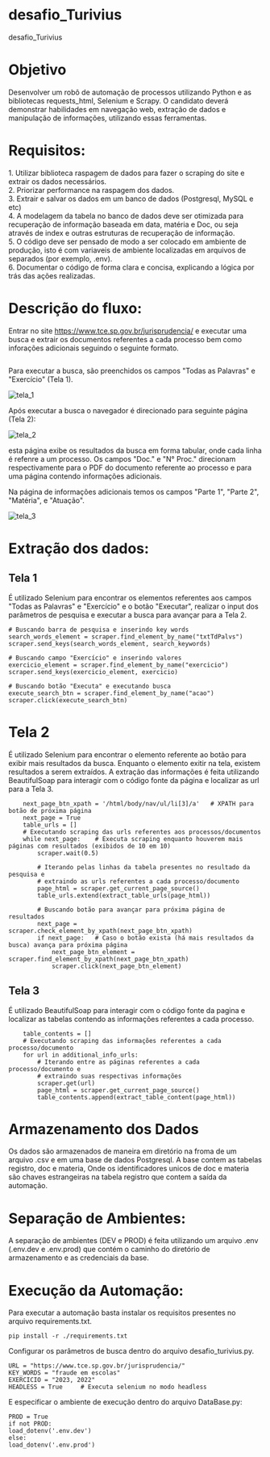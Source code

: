 # desafio_Turivius
desafio_Turivius

<h1>Objetivo</h1>
Desenvolver um robô de automação de processos utilizando Python e as bibliotecas
requests_html, Selenium e Scrapy. O candidato deverá demonstrar habilidades em
navegação web, extração de dados e manipulação de informações, utilizando essas
ferramentas.

<h1>Requisitos:</h1>
1. Utilizar biblioteca raspagem de dados para fazer o scraping do site e extrair os
dados necessários.<br>
2. Priorizar performance na raspagem dos dados.<br>
3. Extrair e salvar os dados em um banco de dados (Postgresql, MySQL e etc)<br>
4. A modelagem da tabela no banco de dados deve ser otimizada para recuperação
de informação baseada em data, matéria e Doc, ou seja através de index e outras
estruturas de recuperação de informação.<br>
5. O código deve ser pensado de modo a ser colocado em ambiente de produção,
isto é com variaveis de ambiente localizadas em arquivos de separados (por
exemplo, .env).<br>
6. Documentar o código de forma clara e concisa, explicando a lógica por trás das
ações realizadas.<br>

<h1>Descrição do fluxo:</h1>

Entrar no site  https://www.tce.sp.gov.br/jurisprudencia/ e executar uma busca e extrair os documentos referentes 
a cada processo bem como inforações adicionais seguindo o seguinte formato.<br>

<img src="\readme_imgs\formatacao_dados.png" alt="">

Para executar a busca, são preenchidos os campos "Todas as Palavras" e "Exercício" (Tela 1). 

<img src="\readme_imgs\Tela1.png" alt="tela_1">

Após executar a busca o navegador é direcionado para seguinte página (Tela 2):

<img src="\readme_imgs\Tela2.png" alt="tela_2">

esta página exibe os resultados da busca em forma tabular, onde cada linha é refenre a um processo. Os campos "Doc."
e "N° Proc." direcionam respectivamente para o PDF do documento referente ao processo e para uma página contendo
informações adicionais.<br>

Na página de informações adicionais temos os campos "Parte 1", "Parte 2", "Matéria", e "Atuação".

<img src="\readme_imgs\Tela3.png" alt="tela_3">

<h1>Extração dos dados:</h1>

<h2>Tela 1</h2>
É utilizado Selenium para encontrar os elementos referentes aos campos "Todas as Palavras" e "Exercício" e
o botão "Executar", realizar o input dos parâmetros de pesquisa e executar a busca para avançar para a Tela 2.


    # Buscando barra de pesquisa e inserindo key words
    search_words_element = scraper.find_element_by_name("txtTdPalvs")
    scraper.send_keys(search_words_element, search_keywords)
    
    # Buscando campo "Exercício" e inserindo valores
    exercicio_element = scraper.find_element_by_name("exercicio")
    scraper.send_keys(exercicio_element, exercicio)
    
    # Buscando botão "Executa" e executando busca
    execute_search_btn = scraper.find_element_by_name("acao")
    scraper.click(execute_search_btn)

<h1>Tela 2</h2>

É utilizado Selenium para encontrar o elemento referente ao botão para exibir mais resultados da busca. Enquanto o
elemento exitir na tela, existem resultados a serem extraídos. A extração das informações é feita utilizando 
BeautifulSoap para interagir com o código fonte da página e localizar as url para a Tela 3.

        next_page_btn_xpath = '/html/body/nav/ul/li[3]/a'   # XPATH para botão de próxima página
        next_page = True
        table_urls = []
        # Executando scraping das urls referentes aos processos/documentos
        while next_page:    # Executa scraping enquanto houverem mais páginas com resultados (exibidos de 10 em 10)
            scraper.wait(0.5)

            # Iterando pelas linhas da tabela presentes no resultado da pesquisa e
            # extraindo as urls referentes a cada processo/documento
            page_html = scraper.get_current_page_source()
            table_urls.extend(extract_table_urls(page_html))

            # Buscando botão para avançar para próxima página de resultados
            next_page = scraper.check_element_by_xpath(next_page_btn_xpath)
            if next_page:   # Caso o botão exista (há mais resultados da busca) avança para próxima página
                next_page_btn_element = scraper.find_element_by_xpath(next_page_btn_xpath)
                scraper.click(next_page_btn_element)

<h2>Tela 3</h2>

É utilizado BeautifulSoap para interagir com o código fonte da pagina e localizar as tabelas contendo as informações
referentes a cada processo.

        table_contents = []
        # Executando scraping das informações referentes a cada processo/documento
        for url in additional_info_urls:
            # Iterando entre as páginas referentes a cada processo/documento e
            # extraindo suas respectivas informações
            scraper.get(url)
            page_html = scraper.get_current_page_source()
            table_contents.append(extract_table_content(page_html))

<h1>Armazenamento dos Dados</h1>

Os dados são armazenados de maneira em diretório na froma de um arquivo .csv e em uma base de dados Postgresql.
A base contem as tabelas registro, doc e materia, Onde os identificadores unicos de doc e materia são chaves 
estrangeiras na tabela registro que contem a saída da automação.<br>

<h1>Separação de Ambientes:</h1>

A separação de ambientes (DEV e PROD) é feita utilizando um arquivo .env (.env.dev e .env.prod) que contém o caminho 
do diretório de armazenamento e as credenciais da base.<br>

<h1>Execução da Automação:</h1>

Para executar a automação basta instalar os requisitos presentes no arquivo requirements.txt.

    pip install -r ./requirements.txt

Configurar os parâmetros de busca dentro do arquivo desafio_turivius.py.

    URL = "https://www.tce.sp.gov.br/jurisprudencia/"
    KEY_WORDS = "fraude em escolas"
    EXERCICIO = "2023, 2022"
    HEADLESS = True     # Executa selenium no modo headless

E especificar o ambiente de execução dentro do arquivo DataBase.py:

    PROD = True
    if not PROD:
    load_dotenv('.env.dev')
    else:
    load_dotenv('.env.prod')





